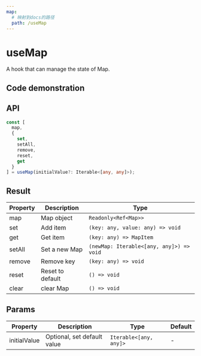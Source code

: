 ```yaml
---
map:
  # 映射到docs的路径
  path: /useMap
---
```


# useMap

A hook that can manage the state of Map.

## Code demonstration

<demo src="useMap/demo.vue"
  language="vue"
  title="Basic usage"
  desc=""> </demo>

## API

```typescript
const [
  map,
  {
    set,
    setAll,
    remove,
    reset,
    get
  }
] = useMap(initialValue?: Iterable<[any, any]>);
```

## Result

| Property | Description      | Type                                     |
| -------- | ---------------- | ---------------------------------------- |
| map      | Map object       | `Readonly<Ref<Map>>`                     |
| set      | Add item         | `(key: any, value: any) => void`         |
| get      | Get item         | `(key: any) => MapItem`                  |
| setAll   | Set a new Map    | `(newMap: Iterable<[any, any]>) => void` |
| remove   | Remove key       | `(key: any) => void`                     |
| reset    | Reset to default | `() => void`                             |
| clear    | clear Map        | `() => void`                             |

## Params

| Property     | Description                 | Type                   | Default |
| ------------ | --------------------------- | ---------------------- | ------- |
| initialValue | Optional, set default value | `Iterable<[any, any]>` | -       |
